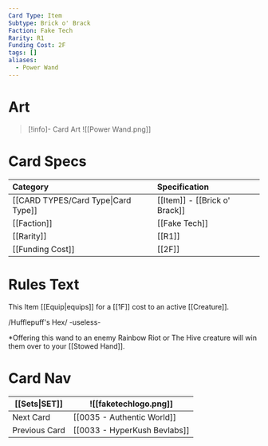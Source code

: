 ```yaml
---
Card Type: Item
Subtype: Brick o' Brack
Faction: Fake Tech
Rarity: R1
Funding Cost: 2F
tags: []
aliases:
  - Power Wand
---
```

# Art

> [!info]- Card Art
> ![[Power Wand.png]]

# Card Specs

| Category | Specification| 
| :--- | :--- |
| [[CARD TYPES/Card Type\|Card Type]] | [[Item]] - [[Brick o' Brack]] |  
| [[Faction]] | [[Fake Tech]] |  
| [[Rarity]] | [[R1]] |  
| [[Funding Cost]] | [[2F]] | 

# Rules Text  

This Item [[Equip|equips]] for a [[1F]] cost to an active [[Creature]].  

/Hufflepuff's Hex/ -useless-  

*Offering this wand to an enemy Rainbow Riot or The Hive creature will win them over to your [[Stowed Hand]].  

# Card Nav

| [[Sets\|SET]]           | ![[faketechlogo.png]]          |
| ------------- | ------------------------------ |
| Next Card     | [[0035 - Authentic World]] |
| Previous Card | [[0033 - HyperKush Bevlabs]]         |



